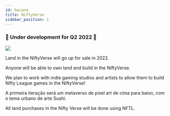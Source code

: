 ```yaml
---
id: bacana
title: NiftyVerse
sidebar_position: 1
---
```


### 🚧 Under development for Q2 2022 🚧

![](/img/niftyverse-snarfy.gif)

Land in the NiftyVerse will go up for sale in 2022.

Anyone will be able to own land and build in the NiftyVerse.

We plan to work with indie gaming studios and artists to allow them to build Nifty League games in the NiftyVerse!

A primeira iteração será um metaverso de pixel art de cima para baixo, com o tema urbano de arte Sushi.

All land purchases in the Nifty Verse will be done using NFTL.
